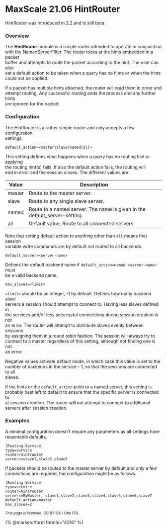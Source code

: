 # MaxScale 21.06 HintRouter

HintRouter was introduced in 2.2 and is still beta.

### Overview

The **HintRouter** module is a simple router intended to operate in conjunction\
with the NamedServerFilter. The router looks at the hints embedded in a packet\
buffer and attempts to route the packet according to the hint. The user can also\
set a default action to be taken when a query has no hints or when the hints\
could not be applied.

If a packet has multiple hints attached, the router will read them in order and\
attempt routing. Any successful routing ends the process and any further hints\
are ignored for the packet.

### Configuration

The HintRouter is a rather simple router and only accepts a few configuration\
settings.

```
default_action=<master|slave|named|all>
```

This setting defines what happens when a query has no routing hint or applying\
the routing hint(s) fails. If also the default action fails, the routing will\
end in error and the session closes. The different values are:

| Value  | Description                                                                |
| ------ | -------------------------------------------------------------------------- |
| master | Route to the master server.                                                |
| slave  | Route to any single slave server.                                          |
| named  | Route to a named server. The name is given in the default\_server-setting. |
| all    | Default value. Route to all connected servers.                             |

Note that setting default action to anything other than `all` means that session\
variable write commands are by default not routed to all backends.

```
default_server=<server-name>
```

Defines the default backend name if `default_action=named`. `<server-name>` must\
be a valid backend name.

```
max_slaves=<limit>
```

`<limit>` should be an integer, -1 by default. Defines how many backend slave\
servers a session should attempt to connect to. Having less slaves defined in\
the services and/or less successful connections during session creation is not\
an error. The router will attempt to distribute slaves evenly between sessions\
by assigning them in a round robin fashion. The session will always try to\
connect to a master regardless of this setting, although not finding one is not\
an error.

Negative values activate default mode, in which case this value is set to the\
number of backends in the service - 1, so that the sessions are connected to all\
slaves.

If the hints or the `default_action` point to a named server, this setting is\
probably best left to default to ensure that the specific server is connected to\
at session creation. The router will not attempt to connect to additional\
servers after session creation.

### Examples

A minimal configuration doesn't require any parameters as all settings have\
reasonable defaults.

```
[Routing-Service]
type=service
router=hintrouter
servers=slave1,slave2,slave3
```

If packets should be routed to the master server by default and only a few\
connections are required, the configuration might be as follows.

```
[Routing-Service]
type=service
router=hintrouter
servers=MyMaster, slave1,slave2,slave3,slave4,slave5,slave6,slave7
default_action=master
max_slaves=2
```

<sub>_This page is licensed: CC BY-SA / Gnu FDL_</sub>

{% @marketo/form formId="4316" %}
